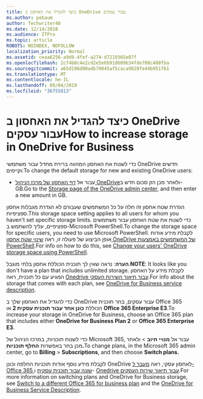 ```yaml
---
title: כיצד להגדיל את האחסון ב OneDrive עבור עסקים
ms.author: pebaum
author: Techwriter40
ms.date: 12/14/2018
ms.audience: ITPro
ms.topic: article
ROBOTS: NOINDEX, NOFOLLOW
localization_priority: Normal
ms.assetid: ceaa6256-a9d9-4fef-a274-d7219365e07f
ms.openlocfilehash: 2cf4b8c4e2cd2e5e6b91d609b34fde700c408fba
ms.sourcegitcommit: a65d196d00adb70045af5caca9828fe44b951f61
ms.translationtype: MT
ms.contentlocale: he-IL
ms.lasthandoff: 09/04/2019
ms.locfileid: "36755813"
---
```

# <a name="how-to-increase-storage-in-onedrive-for-business"></a><span data-ttu-id="67346-102">כיצד להגדיל את האחסון ב OneDrive עבור עסקים</span><span class="sxs-lookup"><span data-stu-id="67346-102">How to increase storage in OneDrive for Business</span></span>

<span data-ttu-id="67346-103">כדי לשנות את האחסון המהווה ברירת מחדל עבור משתמשי OneDrive חדשים וקיימים:</span><span class="sxs-lookup"><span data-stu-id="67346-103">To change the default storage for new and existing OneDrive users:</span></span>
  
- <span data-ttu-id="67346-104">עבור אל [דף האחסון של מרכז הניהול OneDrive](https://admin.onedrive.com/?v=StorageSettings)ולאחר מכן הזן סכום חדש ב-GB.</span><span class="sxs-lookup"><span data-stu-id="67346-104">Go to the [Storage page of the OneDrive admin center](https://admin.onedrive.com/?v=StorageSettings), and then enter a new amount in GB.</span></span>
    
<span data-ttu-id="67346-105">הגדרת שטח אחסון זה חלה על כל המשתמשים שעבורם לא הגדרת מגבלות אחסון ספציפיות.</span><span class="sxs-lookup"><span data-stu-id="67346-105">This storage space setting applies to all users for whom you haven't set specific storage limits.</span></span> <span data-ttu-id="67346-106">כדי לשנות את שטח האחסון עבור משתמשים ספציפיים, עליך להשתמש ב-Microsoft PowerShell.</span><span class="sxs-lookup"><span data-stu-id="67346-106">To change the storage space for specific users, you need to use Microsoft PowerShell.</span></span> <span data-ttu-id="67346-107">לקבלת מידע אודות אופן הביצוע של פעולה זו, ראה [שינוי שטח אחסון OneDrive של המשתמשים באמצעות PowerShell](https://go.microsoft.com/fwlink/?linkid=866402).</span><span class="sxs-lookup"><span data-stu-id="67346-107">For info on how to do this, see [Change your users' OneDrive storage space using PowerShell](https://go.microsoft.com/fwlink/?linkid=866402).</span></span> 
  
 <span data-ttu-id="67346-108">**הערה**: נראה שאין לך תוכנית הכוללת אחסון בלתי מוגבל.</span><span class="sxs-lookup"><span data-stu-id="67346-108">**NOTE**: It looks like you don't have a plan that includes unlimited storage.</span></span> <span data-ttu-id="67346-109">לקבלת מידע על האחסון המגיע עם כל תוכנית, ראה [Onedrive עבור תיאור השירות העסקי](https://go.microsoft.com/fwlink/p/?LinkID=826071).</span><span class="sxs-lookup"><span data-stu-id="67346-109">For info about the storage that comes with each plan, see [OneDrive for Business service description](https://go.microsoft.com/fwlink/p/?LinkID=826071).</span></span>
  
<span data-ttu-id="67346-110">כדי להגדיל את האחסון שלך ב OneDrive עבור עסקים, בחר תוכנית Office 365 הכוללת **כונן אחד עבור תוכנית עסקית 2** או **Office 365 Enterprise E3**.</span><span class="sxs-lookup"><span data-stu-id="67346-110">To increase your storage in OneDrive for Business, choose an Office 365 plan that includes either **OneDrive for Business Plan 2** or **Office 365 Enterprise E3**.</span></span> 
  
<span data-ttu-id="67346-111">כדי לשנות תוכניות, במרכז הניהול של Microsoft 365, עבור אל **מנויי** **חיוב** \> ולאחר מכן בחר באפשרות **החלף תוכניות.**</span><span class="sxs-lookup"><span data-stu-id="67346-111">To change plans, in the Microsoft 365 admin center, go to **Billing** \> **Subscriptions**, and then choose **Switch plans.**</span></span>
  
<span data-ttu-id="67346-112">לקבלת מידע נוסף אודות תוכניות החלפה וכונן OneDrive לאחסון עסקי, ראה [מעבר ל-Office 365 שונה עבור תוכנית עסקית](https://go.microsoft.com/fwlink/?LinkId=2031117) ו- [Onedrive עבור תיאור שירות העסקים](https://go.microsoft.com/fwlink/?LinkId-2031122).</span><span class="sxs-lookup"><span data-stu-id="67346-112">For more information on switching plans and OneDrive for Business storage, see [Switch to a different Office 365 for business plan](https://go.microsoft.com/fwlink/?LinkId=2031117) and the [OneDrive for Business Service Description](https://go.microsoft.com/fwlink/?LinkId-2031122).</span></span>
  

